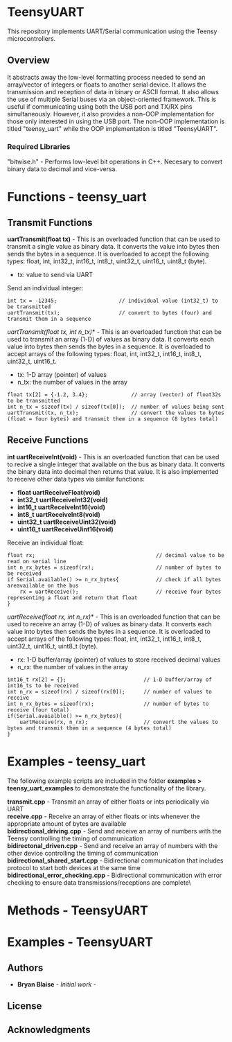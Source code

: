 # TeensyUART
This repository implements UART/Serial communication using the Teensy microcontrollers.

## Overview
It abstracts away the low-level formatting process needed to send an array/vector of integers or floats to another serial device. It allows the transmission and reception of data in binary or ASCII format. It also allows the use of multiple Serial buses via an object-oriented framework. This is useful if communicating using both the USB port and TX/RX pins simultaneously. However, it also provides a non-OOP implementation for those only interested in using the USB port. The non-OOP implementation is titled "teensy_uart" while the OOP implementation is titled "TeensyUART".

### Required Libraries
"bitwise.h" - Performs low-level bit operations in C++. Necesary to convert binary data to decimal and vice-versa.

# Functions - teensy_uart

## Transmit Functions

**uartTransmit(float tx)** - This is an overloaded function that can be used to transmit a single value as binary data. It converts the value into bytes then sends the bytes in a sequence. It is overloaded to accept the following types: float, int, int32_t, int16_t, int8_t, uint32_t, uint16_t, uint8_t (byte).
- tx: value to send via UART

Send an individual integer:
```
int tx = -12345;					// individual value (int32_t) to be transmitted
uartTransmit(tx);					// convert to bytes (four) and transmit them in a sequence
```

**uartTransmit(float* tx, int n_tx)** - This is an overloaded function that can be used to transmit an array (1-D) of values as binary data. It converts each value into bytes then sends the bytes in a sequence. It is overloaded to accept arrays of the following types: float, int, int32_t, int16_t, int8_t, uint32_t, uint16_t.
- tx: 1-D array (pointer) of values
- n_tx: the number of values in the array

```
float tx[2] = {-1.2, 3.4};				// array (vector) of float32s to be transmitted
int n_tx = sizeof(tx) / sizeof(tx[0]);	// number of values being sent
uartTransmit(tx, n_tx);					// convert the values to bytes (float = four bytes) and transmit them in a sequence (8 bytes total)
```

## Receive Functions

**int uartReceiveInt(void)** - This is an overloaded function that can be used to recive a single integer that available on the bus as binary data. It converts the binary data into decimal then returns that value. It is also implemented to receive other data types via similar functions:

- **float uartReceiveFloat(void)**
- **int32_t uartReceiveInt32(void)**
- **int16_t uartReceiveInt16(void)**
- **int8_t uartReceiveInt8(void)**
- **uint32_t uartReceiveUint32(void)**
- **uint16_t uartReceiveUint16(void)**

Receive an individual float:
```
float rx;										// decimal value to be read on serial line
int n_rx_bytes = sizeof(rx);					// number of bytes to be received
if Serial.available() >= n_rx_bytes{			// check if all bytes areavailable on the bus
	rx = uartReceive();							// receive four bytes representing a float and return that float
}
```

**uartReceive(float* rx, int n_rx)** - This is an overloaded function that can be used to receive an array (1-D) of values as binary data. It converts each value into bytes then sends the bytes in a sequence. It is overloaded to accept arrays of the following types: float, int, int32_t, int16_t, int8_t, uint32_t, uint16_t, uint8_t (byte).
- rx: 1-D buffer/array (pointer) of values to store received decimal values
- n_rx: the number of values in the array

```
int16_t rx[2] = {};							// 1-D buffer/array of int16_ts to be received
int n_rx = sizeof(rx) / sizeof(rx[0]);		// number of values to receive
int n_rx_bytes = sizeof(rx);				// number of bytes to receive (four total)
if(Serial.avaialble() >= n_rx_bytes){
	uartReceive(rx, n_rx);					// convert the values to bytes and transmit them in a sequence (4 bytes total)
}
```

# Examples - teensy_uart
The following example scripts are included in the folder **examples > teensy_uart_examples** to demonstrate the functionality of the library.

**transmit.cpp** - Transmit an array of either floats or ints periodically via UART\
**receive.cpp** - Receive an array of either floats or ints whenever the appropriate amount of bytes are available\
**bidirectional_driving.cpp** - Send and receive an array of numbers with the Teensy controlling the timing of communication\
**bidirectonal_driven.cpp** - Send and receive an array of numbers with the other device controlling the timing of communication\
**bidirectional_shared_start.cpp** - Bidirectional communication that includes protocol to start both devices at the same time\
**bidirectional_error_checking.cpp** - Bidirectional communication with error checking to ensure data transmissions/receptions are complete\

# Methods - TeensyUART

# Examples - TeensyUART


## Authors

* **Bryan Blaise** - *Initial work* -

## License

## Acknowledgments